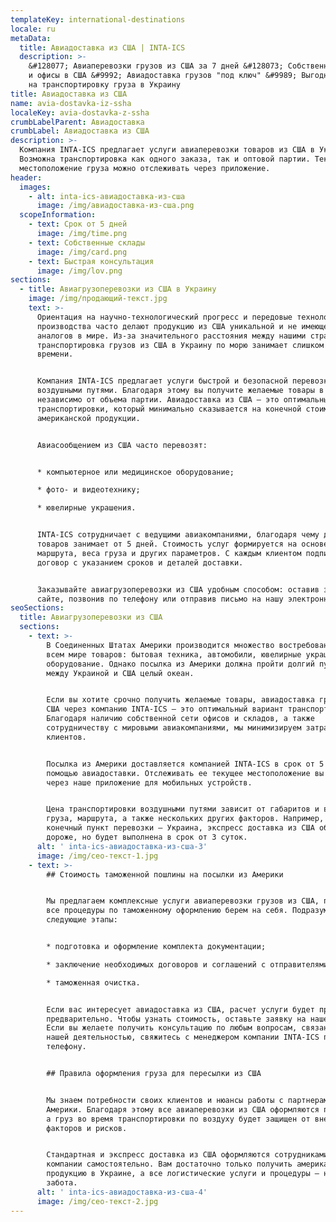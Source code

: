 ```yaml
---
templateKey: international-destinations
locale: ru
metaData:
  title: Авиадоставка из США | INTA-ICS
  description: >-
    &#128077; Авиаперевозки грузов из США за 7 дней &#128073; Собственные склады
    и офисы в США &#9992; Авиадоставка грузов "под ключ" &#9989; Выгодная цена
    на транспортировку груза в Украину
title: Авиадоставка из США
name: avia-dostavka-iz-ssha
localeKey: avia-dostavka-z-ssha
crumbLabelParent: Авиадоставка
crumbLabel: Авиадоставка из США
description: >-
  Компания INTA-ICS предлагает услуги авиаперевозки товаров из США в Украину.
  Возможна транспортировка как одного заказа, так и оптовой партии. Текущее
  местоположение груза можно отслеживать через приложение.
header:
  images:
    - alt: inta-ics-авиадоставка-из-сша
      image: /img/авиадоставка-из-сша.png
  scopeInformation:
    - text: Срок от 5 дней
      image: /img/time.png
    - text: Собственные склады
      image: /img/card.png
    - text: Быстрая консультация
      image: /img/lov.png
sections:
  - title: Авиагрузоперевозки из США в Украину
    image: /img/продающий-текст.jpg
    text: >-
      Ориентация на научно-технологический прогресс и передовые технологии
      производства часто делают продукцию из США уникальной и не имеющей
      аналогов в мире. Из-за значительного расстояния между нашими странами,
      транспортировка грузов из США в Украину по морю занимает слишком много
      времени.


      Компания INTA-ICS предлагает услуги быстрой и безопасной перевозки грузов
      воздушными путями. Благодаря этому вы получите желаемые товары в срок,
      независимо от объема партии. Авиадоставка из США — это оптимальный вариант
      транспортировки, который минимально сказывается на конечной стоимости
      американской продукции.


      Авиасообщением из США часто перевозят: 


      * компьютерное или медицинское оборудование;

      * фото- и видеотехнику;

      * ювелирные украшения.


      INTA-ICS сотрудничает с ведущими авиакомпаниями, благодаря чему доставка
      товаров занимает от 5 дней. Стоимость услуг формируется на основе
      маршрута, веса груза и других параметров. С каждым клиентом подписывается
      договор с указанием сроков и деталей доставки.


      Заказывайте авиагрузоперевозки из США удобным способом: оставив заявку на
      сайте, позвонив по телефону или отправив письмо на нашу электронную почту.
seoSections:
  title: Авиагрузоперевозки из США
  sections:
    - text: >-
        В Соединенных Штатах Америки производится множество востребованных во
        всем мире товаров: бытовая техника, автомобили, ювелирные украшения,
        оборудование. Однако посылка из Америки должна пройти долгий путь, ведь
        между Украиной и США целый океан.


        Если вы хотите срочно получить желаемые товары, авиадоставка грузов из
        США через компанию INTA-ICS — это оптимальный вариант транспортировки.
        Благодаря наличию собственной сети офисов и складов, а также
        сотрудничеству с мировыми авиакомпаниями, мы минимизируем затраты
        клиентов.


        Посылка из Америки доставляется компанией INTA-ICS в срок от 5 дней с
        помощью авиадоставки. Отслеживать ее текущее местоположение вы можете
        через наше приложение для мобильных устройств.


        Цена транспортировки воздушными путями зависит от габаритов и веса
        груза, маршрута, а также нескольких других факторов. Например, если
        конечный пункт перевозки — Украина, экспресс доставка из США обойдется
        дороже, но будет выполнена в срок от 3 суток.
      alt: ' inta-ics-авиадоставка-из-сша-3'
      image: /img/сео-текст-1.jpg
    - text: >-
        ## Стоимость таможенной пошлины на посылки из Америки


        Мы предлагаем комплексные услуги авиаперевозки грузов из США, поэтому
        все процедуры по таможенному оформлению берем на себя. Подразумеваются
        следующие этапы:


        * подготовка и оформление комплекта документации;

        * заключение необходимых договоров и соглашений с отправителями товаров

        * таможенная очистка.


        Если вас интересует авиадоставка из США, расчет услуги будет произведен
        предварительно. Чтобы узнать стоимость, оставьте заявку на нашем сайте.
        Если вы желаете получить консультацию по любым вопросам, связанным с
        нашей деятельностью, свяжитесь с менеджером компании INTA-ICS по
        телефону.


        ## Правила оформления груза для пересылки из США


        Мы знаем потребности своих клиентов и нюансы работы с партнерами из
        Америки. Благодаря этому все авиаперевозки из США оформляются правильно,
        а груз во время транспортировки по воздуху будет защищен от внешних
        факторов и рисков.


        Стандартная и экспресс доставка из США оформляются сотрудниками нашей
        компании самостоятельно. Вам достаточно только получить американскую
        продукцию в Украине, а все логистические услуги и процедуры — наша
        забота.
      alt: ' inta-ics-авиадоставка-из-сша-4'
      image: /img/сео-текст-2.jpg
---
```

